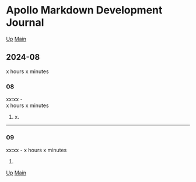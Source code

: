 # Apollo Markdown Development Journal

[Up](index.md)
[Main](../../../index.md)

## 2024-08

x hours x minutes

### 08

xx:xx -  
x hours x minutes

1. x.

---

### 09

xx:xx -
x hours x minutes

1.

[Up](index.md)
[Main](../../../index.md)
